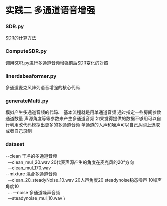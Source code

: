 # 实践二 多通道语音增强 

### SDR.py 
SDR的计算方法 

### ComputeSDR.py 
调用SDR.py进行多通道音频增强前后SDR变化的对照 

### linerdsbeaformer.py 
多通道麦克风阵列语音增强的核心代码

### generateMulti.py 
模拟产生多通道音频的代码、
基本流程就是用单通道音频 通过指定一些房间参数 通道数量 声源角度等等参数来产生多通道音频
如果觉得提供的数据不够用可以自行利用改代码模拟出更多的多通道音频
单通道的人声和噪声可以自己从网上选取或者自己录制



### dataset 
--clean 干净的多通道音频\
&nbsp;&nbsp;--clean_mul_20.wav 20代表声源产生的角度在麦克风的20°方向\
&nbsp;&nbsp;--clean_mul_170.wav\
--mixture  混合多通道音频\
&nbsp;&nbsp;--clean_20_steadyNoise_10.wav  20人声角度20 steadynoise稳态噪声 10噪声角度10 \
&nbsp;&nbsp;... 
--noise 多通道噪声音频\
&nbsp;&nbsp;--steadynoise_mul_10.wav \

